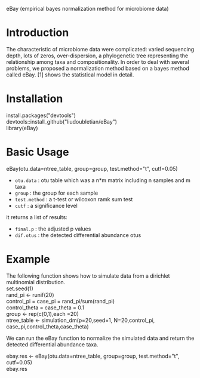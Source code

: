 eBay (empirical bayes normalization method for microbiome data)
# Introduction
The characteristic of microbiome data were complicated: varied sequencing depth, lots of zeros, over-dispersion,
a phylogenetic tree representing the relationship among taxa and compositionality.
In order to deal with several problems, we proposed a normalization method based on a bayes method called eBay.
[1] shows the statistical model in detail.

# Installation

install.packages("devtools")  
devtools::install_github("liudoubletian/eBay")  
library(eBay)  

# Basic Usage
eBay(otu.data=ntree_table, group=group, test.method="t", cutf=0.05)   
* `otu.data` : otu table which was a n*m matrix including n samples and m taxa
* `group` : the group for each sample  
* `test.method` : a t-test or wilcoxon ramk sum test  
* `cutf` : a significance level  

it returns a list of results:  
* `final.p` : the adjusted p values 
* `dif.otus` : the detected differential abundance otus  

# Example

The following function shows how to simulate data from a dirichlet multinomial distribution.  
set.seed(1)  
rand_pi <- runif(20)   
control_pi = case_pi = rand_pi/sum(rand_pi)   
control_theta = case_theta = 0.1  
group <- rep(c(0,1),each =20)  
ntree_table <- simulation_dm(p=20,seed=1, N=20,control_pi, case_pi,control_theta,case_theta)  

We can run the eBay function to normalize the simulated data and return the detected differential abundance taxa.  

ebay.res <- eBay(otu.data=ntree_table, group=group, test.method="t", cutf=0.05)  
ebay.res  








